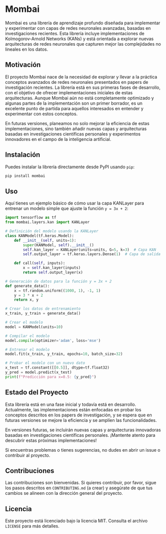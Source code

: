 
# Mombai

Mombai es una librería de aprendizaje profundo diseñada para implementar y experimentar con capas de redes neuronales avanzadas, basadas en investigaciones recientes. Esta librería incluye implementaciones de Kolmogorov-Arnold Networks (KANs) y está orientada a explorar nuevas arquitecturas de redes neuronales que capturen mejor las complejidades no lineales en los datos.

## Motivación

El proyecto Mombai nace de la necesidad de explorar y llevar a la práctica conceptos avanzados de redes neuronales presentados en papers de investigación recientes. La librería está en sus primeras fases de desarrollo, con el objetivo de ofrecer implementaciones iniciales de estas arquitecturas. Aunque Mombai aún no está completamente optimizado y algunas partes de la implementación son un primer borrador, es un excelente punto de partida para aquellos interesados en entender y experimentar con estos conceptos.

En futuras versiones, planeamos no solo mejorar la eficiencia de estas implementaciones, sino también añadir nuevas capas y arquitecturas basadas en investigaciones científicas personales y experimentos innovadores en el campo de la inteligencia artificial.

## Instalación

Puedes instalar la librería directamente desde PyPI usando `pip`:

```bash
pip install mombai
```

## Uso

Aquí tienes un ejemplo básico de cómo usar la capa KANLayer para entrenar un modelo simple que ajuste la función `y = 3x + 2`:

```python
import tensorflow as tf
from mombai.layers.kan import KANLayer

# Definición del modelo usando la KANLayer
class KANModel(tf.keras.Model):
    def __init__(self, units=1):
        super(KANModel, self).__init__()
        self.kan_layer = KANLayer(units=units, G=5, k=3)  # Capa KAN
        self.output_layer = tf.keras.layers.Dense(1)  # Capa de salida simple

    def call(self, inputs):
        x = self.kan_layer(inputs)
        return self.output_layer(x)

# Generación de datos para la función y = 3x + 2
def generate_data():
    x = tf.random.uniform((1000, 1), -1, 1)
    y = 3 * x + 2
    return x, y

# Crear los datos de entrenamiento
x_train, y_train = generate_data()

# Crear el modelo
model = KANModel(units=10)

# Compilar el modelo
model.compile(optimizer='adam', loss='mse')

# Entrenar el modelo
model.fit(x_train, y_train, epochs=10, batch_size=32)

# Probar el modelo con un nuevo dato
x_test = tf.constant([[0.5]], dtype=tf.float32)
y_pred = model.predict(x_test)
print(f"Predicción para x=0.5: {y_pred}")
```

## Estado del Proyecto

Esta librería está en una fase inicial y todavía está en desarrollo. Actualmente, las implementaciones están enfocadas en probar los conceptos descritos en los papers de investigación, y se espera que en futuras versiones se mejore la eficiencia y se amplíen las funcionalidades.

En versiones futuras, se incluirán nuevas capas y arquitecturas innovadoras basadas en investigaciones científicas personales. ¡Mantente atento para descubrir estas próximas implementaciones!

Si encuentras problemas o tienes sugerencias, no dudes en abrir un issue o contribuir al proyecto.

## Contribuciones

Las contribuciones son bienvenidas. Si quieres contribuir, por favor, sigue los pasos descritos en `CONTRIBUTING.md` (a crear) y asegúrate de que tus cambios se alineen con la dirección general del proyecto.

## Licencia

Este proyecto está licenciado bajo la licencia MIT. Consulta el archivo `LICENSE` para más detalles.
